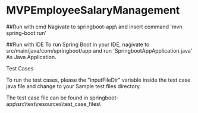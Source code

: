 # MVPEmployeeSalaryManagement

##Run with cmd
Nagivate to springboot-app\ and insert command 'mvn spring-boot:run'

##Run with IDE
To run Spring Boot in your IDE, nagivate to src/main/java/com/springboot/app and run 'SpringbootAppApplication.java' As Java Application. 

Test Cases

To run the test cases, please the "inputFileDir" variable inside the test case java file and change to your Sample test files directory.

The test case file can be found in springboot-app\\src\\test\\resources\\test_case_files\\
